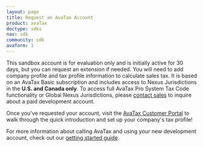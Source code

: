 ```yaml
---
layout: page
title: Request an AvaTax Account
product: avaTax
doctype: sdks
nav: sdk
community: sdk
avaform: 1
---
```


This sandbox account is for evaluation only and is initially active for 30 days, but you can request an extension if needed. You will need to add company profile and tax profile information to calculate sales tax. It is based on an AvaTax Basic subscription and includes access to Nexus Jurisdictions in the <strong>U.S. and Canada only</strong>. To access full AvaTax Pro System Tax Code functionality or Global Nexus Jurisdictions, please <a href="http://www.avalara.com/contact-us/">contact sales</a> to inquire about a paid development account.

<div class="avaform-wrapper"></div>

Once you've requested your account, visit the <a target="_blank" href="https://cup-test.avlr.sh/">AvaTax Customer Portal</a> to walk through the quick introduction and set up your company's tax profile!

For more information about calling AvaTax and using your new development account, check out our <a href="/avatax/get-started">getting started guide</a>.
